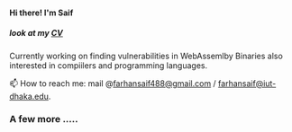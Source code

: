 #### Hi there! I'm Saif

##### look at my [CV](https://github.com/overlorde/overlorde/blob/main/farhansaif.pdf)

Currently working on finding vulnerabilities in WebAssemlby Binaries also interested in compiilers and programming languages. 

 📫 How to reach me: mail @farhansaif488@gmail.com / farhansaif@iut-dhaka.edu.

 ### A few more .....
